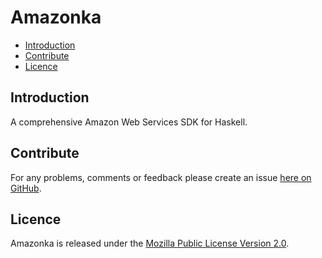 # Amazonka

* [Introduction](#introduction)
* [Contribute](#contribute)
* [Licence](#licence)

## Introduction

A comprehensive Amazon Web Services SDK for Haskell.


## Contribute

For any problems, comments or feedback please create an issue [here on GitHub](github.com/brendanhay/amazonka/issues).


## Licence

Amazonka is released under the [Mozilla Public License Version 2.0](http://www.mozilla.org/MPL/).
